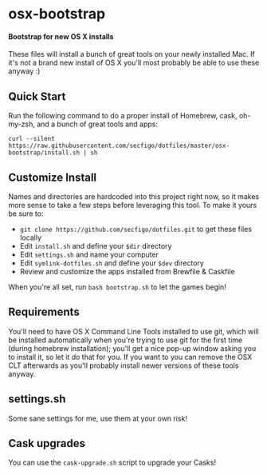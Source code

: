 osx-bootstrap
=============

#### Bootstrap for new OS X installs

These files will install a bunch of great tools on your newly installed Mac. If it's not a brand new install of OS X you'll most probably be able to use these anyway :)

## Quick Start

Run the following command to do a proper install of Homebrew, cask, oh-my-zsh, and a bunch of great tools and apps:

```
curl --silent https://raw.githubusercontent.com/secfigo/dotfiles/master/osx-bootstrap/install.sh | sh
```

## Customize Install

Names and directories are hardcoded into this project right now, so it makes more sense to take a few steps before leveraging this tool. To make it yours be sure to:

* `git clone https://github.com/secfigo/dotfiles.git` to get these files locally
* Edit `install.sh` and define your `$dir` directory
* Edit `settings.sh` and name your computer
* Edit `symlink-dotfiles.sh` and define your `$dev` directory
* Review and customize the apps installed from Brewfile & Caskfile

When you're all set, run `bash bootstrap.sh` to let the games begin!

## Requirements

You'll need to have OS X Command Line Tools installed to use git, which will be installed automatically when you're trying to use git for the first time (during homebrew installation); you'll get a nice pop-up window asking you to install it, so let it do that for you. If you want to you can remove the OSX CLT afterwards as you'll probably install newer versions of these tools anyway.

## settings.sh

Some sane settings for me, use them at your own risk!

## Cask upgrades

You can use the `cask-upgrade.sh` script to upgrade your Casks!
